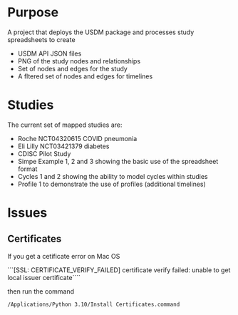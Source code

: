 # Purpose

A project that deploys the USDM package and processes study spreadsheets to create

- USDM API JSON files
- PNG of the study nodes and relationships
- Set of nodes and edges for the study
- A fltered set of nodes and edges for timelines

# Studies

The current set of mapped studies are:

- Roche NCT04320615 COVID pneumonia
- Eli Lilly NCT03421379 diabetes
- CDISC Pilot Study
- Simpe Example 1, 2 and 3 showing the basic use of the spreadsheet format
- Cycles 1 and 2 showing the ability to model cycles within studies
- Profile 1 to demonstrate the use of profiles (additional timelines)

# Issues

## Certificates

If you get a cetificate error on Mac OS 

```[SSL: CERTIFICATE_VERIFY_FAILED] certificate verify failed: unable to get local issuer certificate````

then run the command 

```/Applications/Python 3.10/Install Certificates.command```